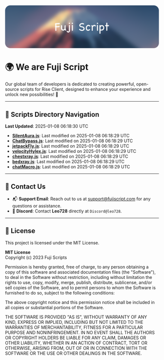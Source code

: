 ![Banner](.github/b.webp)

# 🌍 **We are Fuji Script**

Our global team of developers is dedicated to creating powerful, open-source scripts for Rise Client, designed to enhance your experience and unlock new possibilities! 🌟

---
<!-- SCRIPTS_NAVIGATION_START -->
## 📂 **Scripts Directory Navigation**

**Last Updated**: 2025-01-08 06:18:30 UTC

- **[SilentAura.js](scripts/SilentAura.js)**: Last modified on 2025-01-08 06:18:29 UTC
- **[ChatBypass.js](scripts/ChatBypass.js)**: Last modified on 2025-01-08 06:18:29 UTC
- **[jetpackFly.js](scripts/jetpackFly.js)**: Last modified on 2025-01-08 06:18:29 UTC
- **[velocityHylex.js](scripts/velocityHylex.js)**: Last modified on 2025-01-08 06:18:29 UTC
- **[chestxray.js](scripts/chestxray.js)**: Last modified on 2025-01-08 06:18:29 UTC
- **[bedxray.js](scripts/bedxray.js)**: Last modified on 2025-01-08 06:18:29 UTC
- **[chatMacro.js](scripts/chatMacro.js)**: Last modified on 2025-01-08 06:18:29 UTC

<!-- SCRIPTS_NAVIGATION_END -->

---

## 💬 **Contact Us**  
- 📬 **Support Email**: Reach out to us at [support@fujiscript.com](mailto:support@fujiscript.com) for any questions or assistance.  
- 💬 **Discord**: Contact **Leo728** directly at `Discord@leo728`.

---

## 📜 **License**

This project is licensed under the MIT License.  

**MIT License**  
Copyright (c) 2023 Fuji Scripts  

Permission is hereby granted, free of charge, to any person obtaining a copy of this software and associated documentation files (the "Software"), to deal in the Software without restriction, including without limitation the rights to use, copy, modify, merge, publish, distribute, sublicense, and/or sell copies of the Software, and to permit persons to whom the Software is furnished to do so, subject to the following conditions:  

The above copyright notice and this permission notice shall be included in all copies or substantial portions of the Software.  

THE SOFTWARE IS PROVIDED "AS IS", WITHOUT WARRANTY OF ANY KIND, EXPRESS OR IMPLIED, INCLUDING BUT NOT LIMITED TO THE WARRANTIES OF MERCHANTABILITY, FITNESS FOR A PARTICULAR PURPOSE AND NONINFRINGEMENT. IN NO EVENT SHALL THE AUTHORS OR COPYRIGHT HOLDERS BE LIABLE FOR ANY CLAIM, DAMAGES OR OTHER LIABILITY, WHETHER IN AN ACTION OF CONTRACT, TORT OR OTHERWISE, ARISING FROM, OUT OF OR IN CONNECTION WITH THE SOFTWARE OR THE USE OR OTHER DEALINGS IN THE SOFTWARE.  
